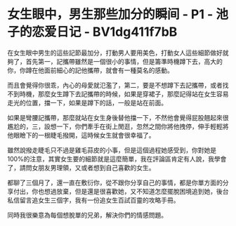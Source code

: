 # 女生眼中，男生那些加分的瞬间 - P1 - 池子的恋爱日记 - BV1dg411f7bB

在女生眼中男生的這些記節最加分，打動男人要用美色，打動女人這些細節做好就夠了，首先第一，記攜帶雖然是一個很小的事情，但是籌準時機蹲下去，高大的你，你蹲在他面前細心的記他攜帶，就會有一種莫名的感動。

而且會覺得你很乖，內心的母愛就氾濫了，第二，要是不想蹲下去記攜帶，或者找不到時機，那麼女生蹲下去記攜帶的時候，如果是穿裙子，那麼記得站在女生容易走光的位置，擋一下，如果是蹲下的話，一般是站在前面。

如果是彎腰記攜帶，那麼就站在女生身後替他擋一下，不然他會覺得屁股翹起來很尷尬的，三，設想一下，你們牽手在街上閒逛，忽然之間你將他拽停，伸手輕輕將他眼瞼下的一根睫毛撥開，這時候女生就會很幸福了。

雖然說撥走睫毛只不過是雞毛蒜皮的小事，但是這個過程她感受到，你對她是100%的注意，其實女生要的細節就是這麼簡單，我在評論區肯定有人說，我學會了，請問女朋友男理領，又或者想到自己喜歡的女生。

都聊了三個月了，還一直在敷衍你，從不跟你分享自己的事情，都是你單方面的分享付出，你也想過放棄，但是還是很喜歡她，又不知道怎麼擺脫困境追到她，後台私信留言追女生三個字，我有一份追女生百試百靈的攻略手冊。

同時我很樂意為每個想脫單的兄弟，解決你們的情感問題。